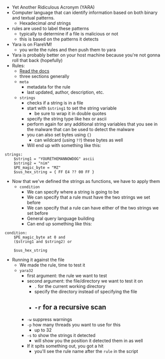 - Yet Another Ridiculous Acronym (YARA)
- Computer language that can identify information based on both binary and textual patterns.
	- Hexadecimal _and_ strings
- rules are used to label these patterns
	- typically to determine if a file is malicious or not
	- this is based on the patterns it detects
- Yara is on FlareVM!
	- you write the rules and then push them to yara
- Yara is probably better on your host machine because you're not gonna roll that back (hopefully)
- Rules:
	- [Read the docs](https://yara.readthedocs.io/en/stable/writingrules.html#)
	- three sections generally
	- `meta`
		- metadata for the rule
		- last updated, author, description, etc.
	- `strings`
		- checks if a string is in a file
		- start with `$string1` to set the string variable
			- be sure to wrap it in double quotes
		- specify the string type like hex or ascii
		- perform again for any additional string variables that you see in the malware that can be used to detect the malware
		- you can also set bytes using `{}` 
			- can wildcard (using `??`) these bytes as well
		- Will end up with something like this:
```example
strings:
	$string1 = "YOURETHEMANNOWDOG" ascii
	$string2 = "nim"
	$PE_magic_byte = "MZ"
	$sus_hex_string = { FF E4 ?? 00 FF }
```
- Now that we've defined the strings as functions, we have to apply them
	- `condition`
		- We can specify where a string is going to be
		- We can specify that a rule must have the two strings we set before
		- We can specify that a rule can have either of the two strings we set before
		- General query language building
		- Can end up something like this:
```example
condition:
	$PE_magic_byte at 0 and
	($string1 and $string2) or

	$sus_hex_string
```
- Running it against the file
	- We made the rule, time to test it
	- `yara32`
		- first argument: the rule we want to test
		- second argument: the file/directory we want to test it on
			- `.` for the current working directory
			- specify the directory instead of specifying the file
			- `-r` for a recursive scan
				- 
		- `-w` suppress warnings
		- `-p` how many threads you want to use for this
			- up to 32
		- `-s` to show the strings it detected
			- will show you the position it detected them in as well
		- If it spits something out, you got a hit
			- you'll see the rule name after the `rule` in the script